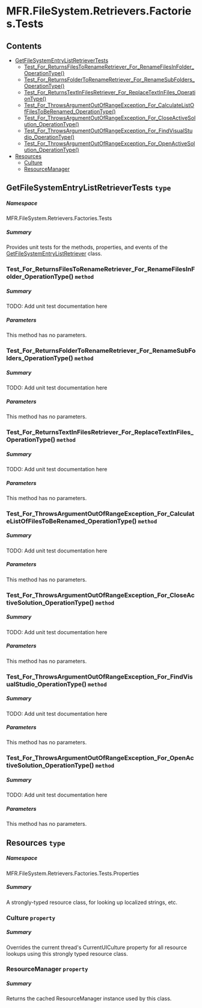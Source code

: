 <a name='assembly'></a>
# MFR.FileSystem.Retrievers.Factories.Tests

## Contents

- [GetFileSystemEntryListRetrieverTests](#T-MFR-FileSystem-Retrievers-Factories-Tests-GetFileSystemEntryListRetrieverTests 'MFR.FileSystem.Retrievers.Factories.Tests.GetFileSystemEntryListRetrieverTests')
  - [Test_For_ReturnsFilesToRenameRetriever_For_RenameFilesInFolder_OperationType()](#M-MFR-FileSystem-Retrievers-Factories-Tests-GetFileSystemEntryListRetrieverTests-Test_For_ReturnsFilesToRenameRetriever_For_RenameFilesInFolder_OperationType 'MFR.FileSystem.Retrievers.Factories.Tests.GetFileSystemEntryListRetrieverTests.Test_For_ReturnsFilesToRenameRetriever_For_RenameFilesInFolder_OperationType')
  - [Test_For_ReturnsFolderToRenameRetriever_For_RenameSubFolders_OperationType()](#M-MFR-FileSystem-Retrievers-Factories-Tests-GetFileSystemEntryListRetrieverTests-Test_For_ReturnsFolderToRenameRetriever_For_RenameSubFolders_OperationType 'MFR.FileSystem.Retrievers.Factories.Tests.GetFileSystemEntryListRetrieverTests.Test_For_ReturnsFolderToRenameRetriever_For_RenameSubFolders_OperationType')
  - [Test_For_ReturnsTextInFilesRetriever_For_ReplaceTextInFiles_OperationType()](#M-MFR-FileSystem-Retrievers-Factories-Tests-GetFileSystemEntryListRetrieverTests-Test_For_ReturnsTextInFilesRetriever_For_ReplaceTextInFiles_OperationType 'MFR.FileSystem.Retrievers.Factories.Tests.GetFileSystemEntryListRetrieverTests.Test_For_ReturnsTextInFilesRetriever_For_ReplaceTextInFiles_OperationType')
  - [Test_For_ThrowsArgumentOutOfRangeException_For_CalculateListOfFilesToBeRenamed_OperationType()](#M-MFR-FileSystem-Retrievers-Factories-Tests-GetFileSystemEntryListRetrieverTests-Test_For_ThrowsArgumentOutOfRangeException_For_CalculateListOfFilesToBeRenamed_OperationType 'MFR.FileSystem.Retrievers.Factories.Tests.GetFileSystemEntryListRetrieverTests.Test_For_ThrowsArgumentOutOfRangeException_For_CalculateListOfFilesToBeRenamed_OperationType')
  - [Test_For_ThrowsArgumentOutOfRangeException_For_CloseActiveSolution_OperationType()](#M-MFR-FileSystem-Retrievers-Factories-Tests-GetFileSystemEntryListRetrieverTests-Test_For_ThrowsArgumentOutOfRangeException_For_CloseActiveSolution_OperationType 'MFR.FileSystem.Retrievers.Factories.Tests.GetFileSystemEntryListRetrieverTests.Test_For_ThrowsArgumentOutOfRangeException_For_CloseActiveSolution_OperationType')
  - [Test_For_ThrowsArgumentOutOfRangeException_For_FindVisualStudio_OperationType()](#M-MFR-FileSystem-Retrievers-Factories-Tests-GetFileSystemEntryListRetrieverTests-Test_For_ThrowsArgumentOutOfRangeException_For_FindVisualStudio_OperationType 'MFR.FileSystem.Retrievers.Factories.Tests.GetFileSystemEntryListRetrieverTests.Test_For_ThrowsArgumentOutOfRangeException_For_FindVisualStudio_OperationType')
  - [Test_For_ThrowsArgumentOutOfRangeException_For_OpenActiveSolution_OperationType()](#M-MFR-FileSystem-Retrievers-Factories-Tests-GetFileSystemEntryListRetrieverTests-Test_For_ThrowsArgumentOutOfRangeException_For_OpenActiveSolution_OperationType 'MFR.FileSystem.Retrievers.Factories.Tests.GetFileSystemEntryListRetrieverTests.Test_For_ThrowsArgumentOutOfRangeException_For_OpenActiveSolution_OperationType')
- [Resources](#T-MFR-FileSystem-Retrievers-Factories-Tests-Properties-Resources 'MFR.FileSystem.Retrievers.Factories.Tests.Properties.Resources')
  - [Culture](#P-MFR-FileSystem-Retrievers-Factories-Tests-Properties-Resources-Culture 'MFR.FileSystem.Retrievers.Factories.Tests.Properties.Resources.Culture')
  - [ResourceManager](#P-MFR-FileSystem-Retrievers-Factories-Tests-Properties-Resources-ResourceManager 'MFR.FileSystem.Retrievers.Factories.Tests.Properties.Resources.ResourceManager')

<a name='T-MFR-FileSystem-Retrievers-Factories-Tests-GetFileSystemEntryListRetrieverTests'></a>
## GetFileSystemEntryListRetrieverTests `type`

##### Namespace

MFR.FileSystem.Retrievers.Factories.Tests

##### Summary

Provides unit tests for the methods, properties, and events of the
[GetFileSystemEntryListRetriever](#T-MFR-GetFileSystemEntryListRetriever 'MFR.GetFileSystemEntryListRetriever')
class.

<a name='M-MFR-FileSystem-Retrievers-Factories-Tests-GetFileSystemEntryListRetrieverTests-Test_For_ReturnsFilesToRenameRetriever_For_RenameFilesInFolder_OperationType'></a>
### Test_For_ReturnsFilesToRenameRetriever_For_RenameFilesInFolder_OperationType() `method`

##### Summary

TODO: Add unit test documentation here

##### Parameters

This method has no parameters.

<a name='M-MFR-FileSystem-Retrievers-Factories-Tests-GetFileSystemEntryListRetrieverTests-Test_For_ReturnsFolderToRenameRetriever_For_RenameSubFolders_OperationType'></a>
### Test_For_ReturnsFolderToRenameRetriever_For_RenameSubFolders_OperationType() `method`

##### Summary

TODO: Add unit test documentation here

##### Parameters

This method has no parameters.

<a name='M-MFR-FileSystem-Retrievers-Factories-Tests-GetFileSystemEntryListRetrieverTests-Test_For_ReturnsTextInFilesRetriever_For_ReplaceTextInFiles_OperationType'></a>
### Test_For_ReturnsTextInFilesRetriever_For_ReplaceTextInFiles_OperationType() `method`

##### Summary

TODO: Add unit test documentation here

##### Parameters

This method has no parameters.

<a name='M-MFR-FileSystem-Retrievers-Factories-Tests-GetFileSystemEntryListRetrieverTests-Test_For_ThrowsArgumentOutOfRangeException_For_CalculateListOfFilesToBeRenamed_OperationType'></a>
### Test_For_ThrowsArgumentOutOfRangeException_For_CalculateListOfFilesToBeRenamed_OperationType() `method`

##### Summary

TODO: Add unit test documentation here

##### Parameters

This method has no parameters.

<a name='M-MFR-FileSystem-Retrievers-Factories-Tests-GetFileSystemEntryListRetrieverTests-Test_For_ThrowsArgumentOutOfRangeException_For_CloseActiveSolution_OperationType'></a>
### Test_For_ThrowsArgumentOutOfRangeException_For_CloseActiveSolution_OperationType() `method`

##### Summary

TODO: Add unit test documentation here

##### Parameters

This method has no parameters.

<a name='M-MFR-FileSystem-Retrievers-Factories-Tests-GetFileSystemEntryListRetrieverTests-Test_For_ThrowsArgumentOutOfRangeException_For_FindVisualStudio_OperationType'></a>
### Test_For_ThrowsArgumentOutOfRangeException_For_FindVisualStudio_OperationType() `method`

##### Summary

TODO: Add unit test documentation here

##### Parameters

This method has no parameters.

<a name='M-MFR-FileSystem-Retrievers-Factories-Tests-GetFileSystemEntryListRetrieverTests-Test_For_ThrowsArgumentOutOfRangeException_For_OpenActiveSolution_OperationType'></a>
### Test_For_ThrowsArgumentOutOfRangeException_For_OpenActiveSolution_OperationType() `method`

##### Summary

TODO: Add unit test documentation here

##### Parameters

This method has no parameters.

<a name='T-MFR-FileSystem-Retrievers-Factories-Tests-Properties-Resources'></a>
## Resources `type`

##### Namespace

MFR.FileSystem.Retrievers.Factories.Tests.Properties

##### Summary

A strongly-typed resource class, for looking up localized strings, etc.

<a name='P-MFR-FileSystem-Retrievers-Factories-Tests-Properties-Resources-Culture'></a>
### Culture `property`

##### Summary

Overrides the current thread's CurrentUICulture property for all
  resource lookups using this strongly typed resource class.

<a name='P-MFR-FileSystem-Retrievers-Factories-Tests-Properties-Resources-ResourceManager'></a>
### ResourceManager `property`

##### Summary

Returns the cached ResourceManager instance used by this class.
